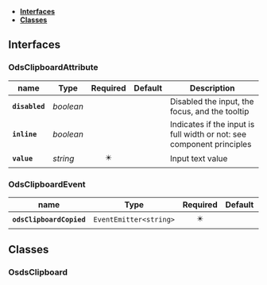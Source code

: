 * [**Interfaces**](#interfaces)
* [**Classes**](#classes)

## Interfaces

### OdsClipboardAttribute
|name | Type | Required | Default | Description|
|---|---|:---:|---|---|
|**`disabled`** | _boolean_ |  |  | Disabled the input, the focus, and the tooltip|
|**`inline`** | _boolean_ |  |  | Indicates if the input is full width or not: see component principles|
|**`value`** | _string_ | ✴️ |  | Input text value|

### OdsClipboardEvent
|name | Type | Required | Default | Description|
|---|---|:---:|---|---|
|**`odsClipboardCopied`** | `EventEmitter<string>` | ✴️ |  | |

## Classes

### OsdsClipboard